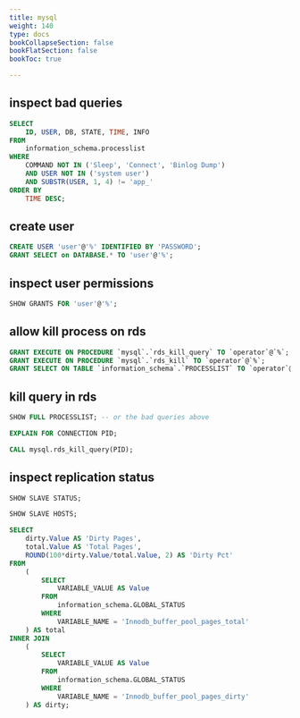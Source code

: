 ```yaml
---
title: mysql
weight: 140
type: docs
bookCollapseSection: false
bookFlatSection: false
bookToc: true

---
```


## inspect bad queries

```sql
SELECT
    ID, USER, DB, STATE, TIME, INFO
FROM
    information_schema.processlist
WHERE
    COMMAND NOT IN ('Sleep', 'Connect', 'Binlog Dump')
    AND USER NOT IN ('system user')
    AND SUBSTR(USER, 1, 4) != 'app_'
ORDER BY
    TIME DESC;
```

## create user
```sql
CREATE USER 'user'@'%' IDENTIFIED BY 'PASSWORD';
GRANT SELECT on DATABASE.* TO 'user'@'%';
```

## inspect user permissions
```sql
SHOW GRANTS FOR 'user'@'%';
```

## allow kill process on rds
```sql
GRANT EXECUTE ON PROCEDURE `mysql`.`rds_kill_query` TO `operator`@`%`;
GRANT EXECUTE ON PROCEDURE `mysql`.`rds_kill` TO `operator`@`%`;
GRANT SELECT ON TABLE `information_schema`.`PROCESSLIST` TO `operator`@`%`;
```

## kill query in rds

```sql
SHOW FULL PROCESSLIST; -- or the bad queries above

EXPLAIN FOR CONNECTION PID;

CALL mysql.rds_kill_query(PID);
```


## inspect replication status

```sql
SHOW SLAVE STATUS;

SHOW SLAVE HOSTS;
```

```sql
SELECT 
    dirty.Value AS 'Dirty Pages',
    total.Value AS 'Total Pages',
    ROUND(100*dirty.Value/total.Value, 2) AS 'Dirty Pct'
FROM 
    (
        SELECT 
            VARIABLE_VALUE AS Value 
        FROM 
            information_schema.GLOBAL_STATUS 
        WHERE   
            VARIABLE_NAME = 'Innodb_buffer_pool_pages_total'
    ) AS total
INNER JOIN 
    (
        SELECT 
            VARIABLE_VALUE AS Value 
        FROM 
            information_schema.GLOBAL_STATUS 
        WHERE 
            VARIABLE_NAME = 'Innodb_buffer_pool_pages_dirty'
    ) AS dirty;
```
